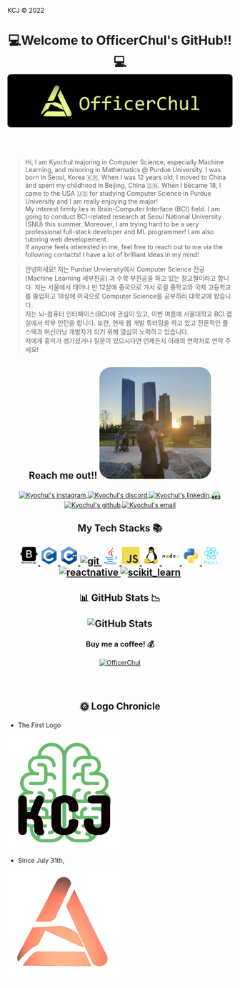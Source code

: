 KCJ © 2022
# <p align = "center"> 💻Welcome to OfficerChul's GitHub!!💻 <br /> <img src="https://github.com/OfficerChul/OfficerChul/blob/main/images/banner.png?raw=true" /><br /><br />

> Hi, I am Kyochul majoring in Computer Science, especially Machine Learning, and minoring in Mathematics @ Purdue University. I was born in Seoul, Korea 🇰🇷. When I was 12 years old, I moved to China and spent my childhood in Beijing, China 🇨🇳. When I became 18, I came to the USA 🇺🇸 for studying Computer Science in Purdue University and I am really enjoying the major! <br /> My interest firmly lies in Brain-Computer Interface (BCI) field. I am going to conduct BCI-related research at Seoul National University (SNU) this summer. Moreover, I am trying hard to be a very professional full-stack developer and ML programmer! I am also tutoring web developement. <br />If anyone feels interested in me, feel free to reach out to me via the following contacts! I have a lot of brilliant ideas in my mind!

> 안녕하세요! 저는 Purdue Unviersity에서 Computer Science 전공 (Machine Learning 세부전공) 과 수학 부전공을 하고 있는 장교철이라고 합니다. 저는 서울에서 태어나 만 12살에 중국으로 가서 로컬 중학교와 국제 고등학교를 졸업하고 18살에 미국으로 Computer Science를 공부하러 대학교에 왔습니다. <br /> 저는 뇌-컴퓨터 인터페이스(BCI)에 관심이 있고, 이번 여름에 서울대학교 BCI 랩실에서 학부 인턴을 합니다. 또한, 현재 웹 개발 튜터링을 하고 있고 전문적인 풀 스택과 머신러닝 개발자가 되기 위해 열심히 노력하고 있습니다. <br /> 저에게 흥미가 생기셨거나 질문이 있으시다면 언제든지 아래의 연락처로 연락 주세요!

## <p align = "center"> Reach me out!! <img src = "https://github.com/OfficerChul/OfficerChul/blob/main/images/myPicture.jpg?raw=true" width = "250" style = "border-radius: 10%"></p>
</p> <p align = "center"> <a href = "https://www.instagram.com/kjang_hochul/"> <img align = "center" alt = "Kyochul's instagram" width = "22px" src = "https://camo.githubusercontent.com/c9dacf0f25a1489fdbc6c0d2b41cda58b77fa210a13a886d6f99e027adfbd358/68747470733a2f2f6564656e742e6769746875622e696f2f537570657254696e7949636f6e732f696d616765732f7376672f696e7374616772616d2e737667"> </a> <a href = "https://discord.com/users/407062512840998922"> <img align = "center" alt = "Kyochul's discord" width = "22px" src = "https://camo.githubusercontent.com/79fcdc7c43f1a1d7c175827976ffee8177814a016fb1b9578ff70f1aef759578/68747470733a2f2f6564656e742e6769746875622e696f2f537570657254696e7949636f6e732f696d616765732f7376672f646973636f72642e737667"> </a> <a href = "https://www.linkedin.com/in/kyochul-jang-93b263208/"> <img align = "center" alt = "Kyochul's linkedin" width = "22px" src = "https://camo.githubusercontent.com/c8a9c5b414cd812ad6a97a46c29af67239ddaeae08c41724ff7d945fb4c047e5/68747470733a2f2f6564656e742e6769746875622e696f2f537570657254696e7949636f6e732f696d616765732f7376672f6c696e6b6564696e2e737667"> </a> <a href = "https://kyochul-website.netlify.app/"> <img align = "center" alt = "Kyochul's personal website" width = "22px" src = "https://github.com/OfficerChul/OfficerChul/blob/main/images/logo.png?raw=true"> </a> <a href = "https://github.com/OfficerChul"> <img align = "center" alt = "Kyochul's github" width = "22px" src = "https://camo.githubusercontent.com/b079fe922f00c4b86f1b724fbc2e8141c468794ce8adbc9b7456e5e1ad09c622/68747470733a2f2f6564656e742e6769746875622e696f2f537570657254696e7949636f6e732f696d616765732f7376672f6769746875622e737667"> </a> <a href = "mailto:gcj1234567890@gmail.com"> <img align = "center" alt = "Kyochul's email" width = "22px" src = "https://cdn-icons-png.flaticon.com/512/726/726623.png"> </a> </p> 

## <p align = "center"> My Tech Stacks :books:</p> <p align = "center"> <a href="https://getbootstrap.com" target="_blank" rel="noreferrer"> <img src="https://raw.githubusercontent.com/devicons/devicon/master/icons/bootstrap/bootstrap-plain-wordmark.svg" alt="bootstrap" width="40" height="40"/> </a> <a href="https://www.cprogramming.com/" target="_blank" rel="noreferrer"> <img src="https://raw.githubusercontent.com/devicons/devicon/master/icons/c/c-original.svg" alt="c" width="40" height="40"/> </a> <a href="https://www.w3schools.com/cpp/" target="_blank" rel="noreferrer"> <img src="https://raw.githubusercontent.com/devicons/devicon/master/icons/cplusplus/cplusplus-original.svg" alt="cplusplus" width="40" height="40"/> </a> <a href="https://git-scm.com/" target="_blank" rel="noreferrer"> <img src="https://www.vectorlogo.zone/logos/git-scm/git-scm-icon.svg" alt="git" width="40" height="40"/> </a> <a href="https://www.java.com" target="_blank" rel="noreferrer"> <img src="https://raw.githubusercontent.com/devicons/devicon/master/icons/java/java-original.svg" alt="java" width="40" height="40"/> </a> <a href="https://developer.mozilla.org/en-US/docs/Web/JavaScript" target="_blank" rel="noreferrer"> <img src="https://raw.githubusercontent.com/devicons/devicon/master/icons/javascript/javascript-original.svg" alt="javascript" width="40" height="40"/> </a> <a href="https://www.linux.org/" target="_blank" rel="noreferrer"> <img src="https://raw.githubusercontent.com/devicons/devicon/master/icons/linux/linux-original.svg" alt="linux" width="40" height="40"/> </a> <a href="https://nodejs.org" target="_blank" rel="noreferrer"> <img src="https://raw.githubusercontent.com/devicons/devicon/master/icons/nodejs/nodejs-original-wordmark.svg" alt="nodejs" width="40" height="40"/> </a> <a href="https://www.python.org" target="_blank" rel="noreferrer"> <img src="https://raw.githubusercontent.com/devicons/devicon/master/icons/python/python-original.svg" alt="python" width="40" height="40"/> </a> <a href="https://reactjs.org/" target="_blank" rel="noreferrer"> <img src="https://raw.githubusercontent.com/devicons/devicon/master/icons/react/react-original-wordmark.svg" alt="react" width="40" height="40"/> </a> <a href="https://reactnative.dev/" target="_blank" rel="noreferrer"> <img src="https://reactnative.dev/img/header_logo.svg" alt="reactnative" width="40" height="40"/> </a> <a href="https://scikit-learn.org/" target="_blank" rel="noreferrer"> <img src="https://upload.wikimedia.org/wikipedia/commons/0/05/Scikit_learn_logo_small.svg" alt="scikit_learn" width="40" height="40"/> </a> </p>

## <p align = "center"> 📊 GitHub Stats :chart_with_downwards_trend:<br /><br /> <img src="https://github-readme-stats.vercel.app/api?username=OfficerChul&amp;show_icons=true" alt="GitHub Stats"></p>

<h3 align="center">Buy me a coffee! 💰</h3>
<p align = "center"><a href="https://www.buymeacoffee.com/gcj12345671"> <img src="https://cdn.buymeacoffee.com/buttons/v2/default-yellow.png" height="50" width="210" alt="OfficerChul" /></a></p><br><br>

## <p align = "center">🌞 Logo Chronicle</p>

- The First Logo
<img src = "https://github.com/OfficerChul/OfficerChul/blob/main/images/logo.png?raw=true" width = "250">

- Since July 31th,
<img src = "https://github.com/OfficerChul/OfficerChul/blob/main/images/DALL_E_2022-07-31_14.00.11-removebg-preview.png" width = "250">

<!---
OfficerChul/OfficerChul is a ✨ special ✨ repository because its `README.md` (this file) appears on your GitHub profile.
You can click the Preview link to take a look at your changes.
--->

